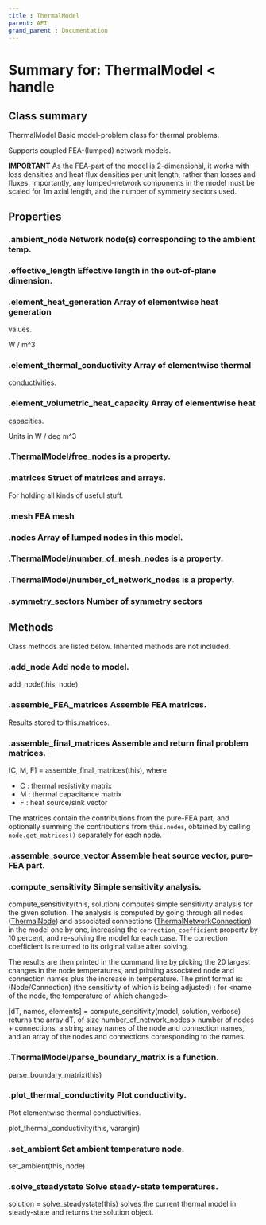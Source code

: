 ```yaml
---
title : ThermalModel
parent: API
grand_parent : Documentation
---
```

# Summary for: **ThermalModel**  < handle

## Class summary

ThermalModel Basic model-problem class for thermal problems.

Supports coupled FEA-(lumped) network models.

**IMPORTANT**  As the FEA-part of the model is 2-dimensional, it works
with loss densities and heat flux densities per unit length, rather than
losses and fluxes. Importantly, any lumped-network components in the
model must be scaled for 1m axial length, and the number of symmetry
sectors used.

## Properties

### .**ambient_node** Network node(s) corresponding to the ambient temp.

### .**effective_length** Effective length in the out-of-plane dimension.

### .**element_heat_generation** Array of elementwise heat generation
values.

W / m^3

### .**element_thermal_conductivity** Array of elementwise thermal
conductivities.

### .**element_volumetric_heat_capacity** Array of elementwise heat
capacities.

Units in W / deg m^3

### .ThermalModel/**free_nodes** is a property.

### .**matrices** Struct of matrices and arrays.

For holding all kinds of useful stuff.

### .**mesh** FEA mesh

### .**nodes** Array of lumped nodes in this model.

### .ThermalModel/**number_of_mesh_nodes** is a property.

### .ThermalModel/**number_of_network_nodes** is a property.

### .**symmetry_sectors** Number of symmetry sectors


## Methods

Class methods are listed below. Inherited methods are not included.

### .**add_node** Add node to model.

add_node(this, node)

### .**assemble_FEA_matrices** Assemble FEA matrices.

Results stored to this.matrices.

### .**assemble_final_matrices** Assemble and return final problem matrices.

[C, M, F] = assemble_final_matrices(this), where
* C : thermal resistivity matrix
* M : thermal capacitance matrix
* F : heat source/sink vector

The matrices contain the contributions from the pure-FEA part, and
optionally summing the contributions from `this.nodes`, obtained by calling
`node.get_matrices()` separately for each node.

### .**assemble_source_vector** Assemble heat source vector, pure-FEA part.

### .**compute_sensitivity** Simple sensitivity analysis.

compute_sensitivity(this, solution) computes simple sensitivity analysis
for the given solution. The analysis is computed by going through all
nodes ([ThermalNode](ThermalNode.html)) and associated connections ([ThermalNetworkConnection](ThermalNetworkConnection.html))
in the model one by one, increasing the `correction_coefficient` property by 10
percent, and re-solving the model for each case. The correction
coefficient is returned to its original value after solving.

The results are then printed in the command line by picking the 20
largest changes in the node temperatures, and printing associated node
and connection names plus the increase in temperature. The print format
is:
(Node/Connection) <name of the element> (the sensitivity of which is
being adjusted) : <change in temperature> for <name of the node, the
temperature of which changed>

[dT, names, elements] = compute_sensitivity(model, solution, verbose)
returns the array dT, of size number_of_network_nodes x number of nodes +
connections, a string array names of the node and connection names, and
an array of the nodes and connections corresponding to the names.

### .ThermalModel/**parse_boundary_matrix** is a function.
parse_boundary_matrix(this)

### .**plot_thermal_conductivity** Plot conductivity.

Plot elementwise thermal conductivities.

plot_thermal_conductivity(this, varargin)

### .**set_ambient** Set ambient temperature node.

set_ambient(this, node)

### .**solve_steadystate** Solve steady-state temperatures.

solution = solve_steadystate(this) solves the current thermal model in
steady-state and returns the solution object.


